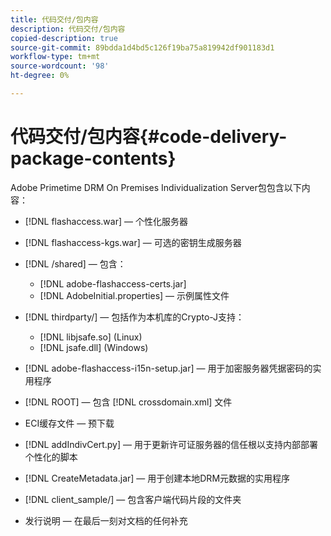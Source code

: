 ```yaml
---
title: 代码交付/包内容
description: 代码交付/包内容
copied-description: true
source-git-commit: 89bdda1d4bd5c126f19ba75a819942df901183d1
workflow-type: tm+mt
source-wordcount: '98'
ht-degree: 0%

---
```



# 代码交付/包内容{#code-delivery-package-contents}

Adobe Primetime DRM On Premises Individualization Server包包含以下内容：

* [!DNL flashaccess.war]  — 个性化服务器
* [!DNL flashaccess-kgs.war]  — 可选的密钥生成服务器
* [!DNL /shared]  — 包含：

   * [!DNL adobe-flashaccess-certs.jar]
   * [!DNL AdobeInitial.properties]  — 示例属性文件

* [!DNL thirdparty/]  — 包括作为本机库的Crypto-J支持：

   * [!DNL libjsafe.so] (Linux)
   * [!DNL jsafe.dll] (Windows)

* [!DNL adobe-flashaccess-i15n-setup.jar]  — 用于加密服务器凭据密码的实用程序
* [!DNL ROOT]  — 包含 [!DNL crossdomain.xml] 文件

* ECI缓存文件 — 预下载
* [!DNL addIndivCert.py]  — 用于更新许可证服务器的信任根以支持内部部署个性化的脚本
* [!DNL CreateMetadata.jar]  — 用于创建本地DRM元数据的实用程序
* [!DNL client_sample/]  — 包含客户端代码片段的文件夹
* 发行说明 — 在最后一刻对文档的任何补充


